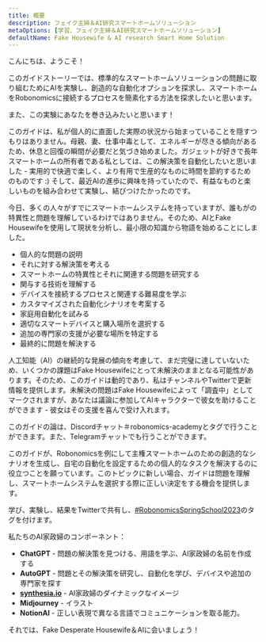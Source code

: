 ```yaml
---
title: 概要
description: フェイク主婦＆AI研究スマートホームソリューション
metaOptions: [学習、フェイク主婦＆AI研究スマートホームソリューション]
defaultName: Fake Housewife & AI research Smart Home Solution
---
```


<LessonImages imageClasses="mb"  src='fake-housewife-and-ai-research-smart-home-solution/guide.png' alt="fake housewife ai" />

<RoboAcademyText fWeight="500">
  こんにちは、ようこそ！

  このガイドストーリーでは、標準的なスマートホームソリューションの問題に取り組むためにAIを実験し、創造的な自動化オプションを探求し、スマートホームをRobonomicsに接続するプロセスを簡素化する方法を探求したいと思います。

  また、この実験にあなたを巻き込みたいと思います！
</RoboAcademyText>

このガイドは、私が個人的に直面した実際の状況から始まっていることを隠すつもりはありません。母親、妻、仕事中毒として、エネルギーが尽きる傾向があるため、休息と回復の瞬間が必要だと気づき始めました。ガジェットが好きで長年スマートホームの所有者である私としては、この解決策を自動化したいと思いました - 実用的で快適で楽しく、より有用で生産的なものに時間を節約するためのものです :) そして、最近AIの進歩に興味を持っていたので、有益なものと楽しいものを組み合わせて実験し、結びつけたかったのです。

今日、多くの人々がすでにスマートホームシステムを持っていますが、誰もがの特異性と問題を理解しているわけではありません。そのため、AIとFake Housewifeを使用して現状を分析し、最小限の知識から物語を始めることにしました。

- 個人的な問題の説明
- それに対する解決策を考える
- スマートホームの特異性とそれに関連する問題を研究する
- 関与する技術を理解する
- デバイスを接続するプロセスと関連する難易度を学ぶ
- カスタマイズされた自動化シナリオを考案する
- 家庭用自動化を試みる
- 適切なスマートデバイスと購入場所を選択する
- 追加の専門家の支援が必要な場所を特定する
- 最終的に問題を解決する

人工知能（AI）の継続的な発展の傾向を考慮して、まだ完璧に達していないため、いくつかの課題はFake Housewifeにとって未解決のままとなる可能性があります。そのため、このガイドは動的であり、私はチャンネルやTwitterで更新情報を提供します。未解決の問題はFake Housewifeによって「調査中」としてマークされますが、あなたは議論に参加してAIキャラクターで彼女を助けることができます - 彼女はその支援を喜んで受け入れます。

このガイドの論は、Discordチャット＃robonomics-academyとタグで行うことができます。また、Telegramチャットでも行うことができます。

このガイドが、Robonomicsを例にして主権スマートホームのための創造的なシナリオを生成し、自宅の自動化を設定するための個人的なタスクを解決するのに役立つことを願っています。このトピックに新しい場合、ガイドは問題を理解し、スマートホームシステムを選択する際に正しい決定をする機会を提供します。

学び、実験し、結果をTwitterで共有し、[#RobonomicsSpringSchool2023](https://twitter.com/hashtag/RobonomicsSpringSchool2023?src=hashtag_click)のタグを付けます。

私たちのAI家政婦のコンポーネント：

- **ChatGPT** - 問題の解決策を見つける、用語を学ぶ、AI家政婦の名前を作成する
- **AutoGPT** - 問題とその解決策を研究し、自動化を学び、デバイスや追加の専門家を探す
- **[synthesia.io](https://www.synthesia.io/)** - AI家政婦のダイナミックなイメージ
- **Midjourney** - イラスト
- **NotionAI** - 正しい表現で異なる言語でコミュニケーションを取る能力。

それでは、Fake Desperate Housewife＆AIに会いましょう！
